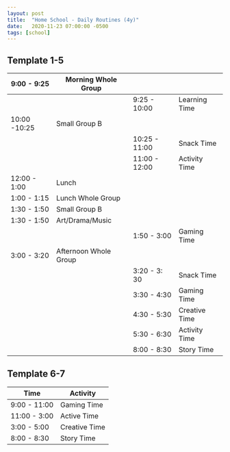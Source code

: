 ```yaml
---
layout: post
title:  "Home School - Daily Routines (4y)"
date:   2020-11-23 07:00:00 -0500
tags: [school]
---
```


## Template 1-5

| 9:00 - 9:25  | Morning Whole Group   |               |               |
|--------------|-----------------------|---------------|---------------|
|              |                       | 9:25 - 10:00  | Learning Time |
| 10:00 -10:25 | Small Group B         |               |               |
|              |                       | 10:25 - 11:00 | Snack Time    |
|              |                       | 11:00 - 12:00 | Activity Time |
| 12:00 - 1:00 | Lunch                 |               |               |
| 1:00 - 1:15  | Lunch Whole Group     |               |               |
| 1:30 - 1:50  | Small Group B         |               |               |
| 1:30 - 1:50  | Art/Drama/Music       |               |               |
|              |                       | 1:50 - 3:00   | Gaming Time   |
| 3:00 - 3:20  | Afternoon Whole Group |               |               |
|              |                       | 3:20 - 3: 30  | Snack Time    |
|              |                       | 3:30 - 4:30   | Gaming Time   |
|              |                       | 4:30 - 5:30   | Creative Time |
|              |                       | 5:30 - 6:30   | Activity Time |
|              |                       | 8:00 - 8:30   | Story Time    |

## Template 6-7

| Time         | Activity      |
|--------------|---------------|
| 9:00 - 11:00 | Gaming Time   |
| 11:00 - 3:00 | Active Time   |
| 3:00 - 5:00  | Creative Time |
| 8:00 - 8:30  | Story Time    |
